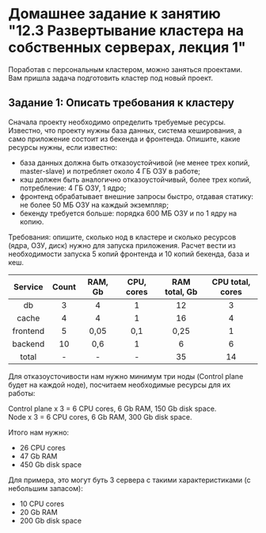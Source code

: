 # Домашнее задание к занятию "12.3 Развертывание кластера на собственных серверах, лекция 1"
Поработав с персональным кластером, можно заняться проектами. Вам пришла задача подготовить кластер под новый проект.

## Задание 1: Описать требования к кластеру
Сначала проекту необходимо определить требуемые ресурсы. Известно, что проекту нужны база данных, система кеширования, а само приложение состоит из бекенда и фронтенда. Опишите, какие ресурсы нужны, если известно:

* база данных должна быть отказоустойчивой (не менее трех копий, master-slave) и потребляет около 4 ГБ ОЗУ в работе;
* кэш должен быть аналогично отказоустойчивый, более трех копий, потребление: 4 ГБ ОЗУ, 1 ядро;
* фронтенд обрабатывает внешние запросы быстро, отдавая статику: не более 50 МБ ОЗУ на каждый экземпляр;
* бекенду требуется больше: порядка 600 МБ ОЗУ и по 1 ядру на копию.

Требования: опишите, сколько нод в кластере и сколько ресурсов (ядра, ОЗУ, диск) нужно для запуска приложения. Расчет вести из необходимости запуска 5 копий фронтенда и 10 копий бекенда, база и кеш.

|  Service |  Count | RAM, Gb |  CPU, cores | RAM total, Gb    | CPU total, cores |
|:--------:|:------:|:-------:|:-----------:|:----------------:|:----------------:|
| db       |    3   |    4    |      1      |        12        |         3        |
| cache    |    4   |    4    |      1      |        16        |         4        |
| frontend |    5   |   0,05  |     0,1     |       0,25       |         1        |
| backend  |   10   |   0,6   |      1      |         6        |         6        |
| total    |    -   |    -    |      -      |        35        |        14        |

Для отказоусточивости нам нужно минимум три ноды (Control plane будет на каждой ноде), посчитаем необходимые ресурсы для их работы:

Control plane x 3 = 6 CPU cores, 6 Gb RAM, 150 Gb disk space.  
Node x 3 = 6 CPU cores, 6 Gb RAM, 300 Gb disk space.  

Итого нам нужно:
- 26 CPU cores
- 47 Gb RAM
- 450 Gb disk space

Для примера, это могут буть 3 сервера с такими характеристиками (с небольшим запасом):
- 10 CPU cores
- 20 Gb RAM
- 200 Gb disk space
